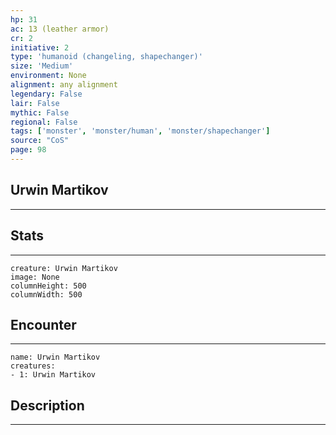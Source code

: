 ```yaml
---
hp: 31
ac: 13 (leather armor)
cr: 2
initiative: 2
type: 'humanoid (changeling, shapechanger)'    
size: 'Medium'
environment: None
alignment: any alignment
legendary: False
lair: False
mythic: False
regional: False
tags: ['monster', 'monster/human', 'monster/shapechanger']
source: "CoS"
page: 98
---
```


## Urwin Martikov
---



## Stats
---

```statblock
creature: Urwin Martikov
image: None
columnHeight: 500
columnWidth: 500
```

## Encounter
---

```encounter-table
name: Urwin Martikov
creatures:
- 1: Urwin Martikov
```

## Description
---




